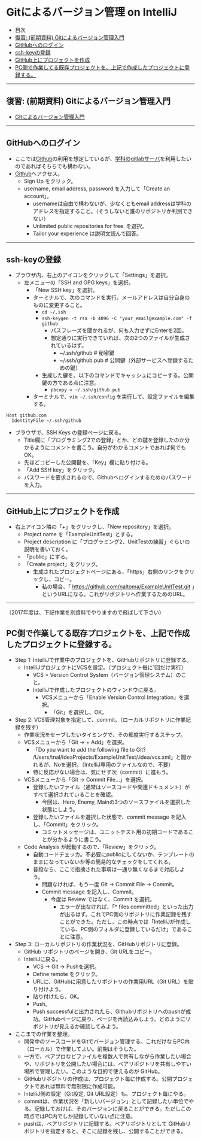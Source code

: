 # Gitによるバージョン管理 on IntelliJ

- 目次
- <a href="#review">復習: (前期資料) Gitによるバージョン管理入門</a>
- <a href="#github-login">GitHubへのログイン</a>
- <a href="#ssh-key">ssh-keyの登録</a>
- <a href="#github-project">GitHub上にプロジェクトを作成</a>
- <a href="#github-project-push">PC側で作業してる既存プロジェクトを、上記で作成したプロジェクトに登録する。</a>

<hr>

## <a name="review">復習: (前期資料) Gitによるバージョン管理入門</a>
- [Gitによるバージョン管理入門](https://github.com/naltoma/python_intro/blob/master/Git.md)

<hr>

## <a name="github-login">GitHubへのログイン</a>
- ここでは[Github](https://github.com)の利用を想定しているが、[学科のgitlabサーバ](https://gitlab.ie.u-ryukyu.ac.jp/gitlab/users/sign_in)を利用したいのであればそちらでも構わない。
- [Github](https://github.com)へアクセス。
  - Sign Up をクリック。
  - username, email address, password を入力して「Create an account」。
    - usernameは自由で構わないが、少なくともemail addressは学科のアドレスを指定すること。（そうしないと誰のリポジトリか判別できない）
    - Unlimited public repositories for free. を選択。
    - Tailor your experience は説明文読んで回答。

<hr>

## <a name="ssh-key">ssh-keyの登録</a>
- ブラウザ内、右上のアイコンをクリックして「Settings」を選択。
  - 左メニューの「SSH and GPG keys」を選択。
    - 「New SSH key」を選択。
    - ターミナルで、次のコマンドを実行。メールアドレスは自分自身のものに変更すること。
      - ``cd ~/.ssh``
      - ``ssh-keygen -t rsa -b 4096 -C "your_email@example.com" -f github``
        - パスフレーズを聞かれるが、何も入力せずにEnterを2回。
        - 想定通りに実行できていれば、次の2つのファイルが生成されているはず。
          - ~/.ssh/github # 秘密鍵
          - ~/.ssh/github.pub # 公開鍵（外部サービスへ登録するための鍵）
      - 生成した鍵を、以下のコマンドでキャッシュにコピーする。公開鍵の方である点に注意。
        - ``pbcopy < ~/.ssh/github.pub``
    - ターミナルで、``vim ~/.ssh/config`` を実行して、設定ファイルを編集する。

```
Host github.com
  IdentityFile ~/.ssh/github
```

- ブラウザで、SSH Keys の登録ページに戻る。
  - Title欄に「プログラミング2での登録」とか、どの鍵を登録したのか分かるようにコメントを書こう。自分がわかるコメントであれば何でもOK。
  - 先ほどコピーした公開鍵を、「Key」欄に貼り付ける。
  - 「Add SSH key」をクリック。
  - パスワードを要求されるので、Githubへログインするためのパスワードを入力。

<hr>

## <a name="github-project">GitHub上にプロジェクトを作成</a>
- 右上アイコン隣の「+」をクリックし、「New repository」を選択。
  - Project name を「ExampleUnitTest」とする。
  - Project description に「プログラミング2、UnitTestの練習」ぐらいの説明を書いておく。
  - 「public」にする。
  - 「Create project」をクリック。
    - 生成されたプロジェクトページにある、「https」右側のリンクをクリックし、コピー。
      - 私の場合、「 https://github.com/naltoma/ExampleUnitTest.git 」というURLになる。これがリポジトリへ作業するためのURL。

<hr>

（2017年度は、下記作業を別資料でやりますので飛ばして下さい）

## <a name="github-project-push">PC側で作業してる既存プロジェクトを、上記で作成したプロジェクトに登録する。</a>
- Step 1: IntelliJで作業中のプロジェクトを、GitHubリポジトリに登録する。
  - IntelliJプロジェクトにVCSを設定。（プロジェクト毎に1回だけ実行）
    - VCS = Version Control System（バージョン管理システム）のこと。
    - IntelliJで作成したプロジェクトのウィンドウに戻る。
      - VCSメニューから「Enable Version Control Integration」を選択。
        - 「Git」を選択し、OK。
- Step 2: VCS管理対象を指定して、commit。（ローカルリポジトリに作業記録を残す）
  - 作業状況をセーブしたいタイミングで、その都度実行するステップ。
  - VCSメニューから「Git -> + Add」を選択。
    - 「Do you want to add the following file to Git?  /Users/tnal/IdeaProjects/ExampleUnitTest/.idea/vcs.xml」と聞かれるが、Noを選択。（IntelliJ専用のファイルなので、不要）
    - 特に反応がない場合は、気にせず次（commit）に進もう。
  - VCSメニューから「Git -> Commit File...」を選択。
    - 登録したいファイル（通常はソースコードや関連ドキュメント）がすべて選択されていることを確認。
      - 今回は、Hero, Enemy, Mainの3つのソースファイルを選択した状態にしよう。
    - 登録したいファイルを選択した状態で、commit message を記入し、「Commit」をクリック。
      - コミットメッセージは、ユニットテスト用の初期コードであることが分かるように書こう。
  - Code Analysis が起動するので、「Review」をクリック。
    - 自動コードチェッカ。不必要にpublicにしてないか、テンプレートのままになっていないか等の簡易的なチェックをしてくれる。
    - 普段なら、ここで指摘された事項は一通り無くなるまで対応しよう。
      - 問題なければ、もう一度 Git -> Commit File -> Commit。
      - Commit message を記入し、Commit。
        - 今度は Review ではなく、Commit を選択。
          - エラーが出なければ、「* files committed」といった出力が出るはず。これでPC側のリポジトリに作業記録を残すことができた。ただし、この時点では「IntelliJが作成している、PC側のフォルダに登録しているだけ」であることに注意。
- Step 3: ローカルリポジトリの作業状況を、GitHubリポジトリに登録。
  - GitHub リポジトリのページを開き、Git URLをコピー。
  - IntelliJに戻る。
    - VCS -> Git -> Pushを選択。
    - Define remote をクリック。
    - URLに、GitHubに用意したリポジトリの作業用URL（Git URL）を貼り付けよう。
    - 貼り付けたら、OK。
    - Push。
    - Push successfulと出力されたら、Githubリポジトリへのpushが成功。GitHubページに戻り、ページを再読込みしよう。どのようにリポジトリが見えるか確認してみよう。
- ここまでの作業を整理。
  - 開発中のソースコードをGitでバージョン管理する。これだけならPC内（ローカル）で作業してよい。前期はそうした。
  - 一方で、ペアプロなどファイルを複数人で共有しながら作業したい場合や、リポジトリを公開したい場合には、ベアリポジトリを共有しやすい場所で管理したい。このような目的で使えるのが GitHub。
  - GitHubリポジトリの作成は、プロジェクト毎に作成する。公開プロジェクトであれば無料で無制限に作成可能。
  - IntelliJ側の設定（Git設定, Git URL設定）も、プロジェクト毎にやる。
  - commitは、作業状況を「新しいバージョン」として記録したい単位でやる。記録しておけば、そのバージョンに戻ることができる。ただしこの時点ではPC内でしか記録していない点に注意。
  - pushは、ベアリポジトリに記録する。ベアリポジトリとして GitHubリポジトリを指定すると、そこに記録を残し、公開することができる。

